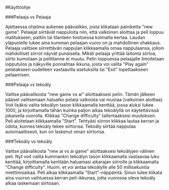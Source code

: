 #Käyttöohje

###Pelaaja vs Pelaaja

Ajettaessa ohjelma aukenee päävalikko, josta klikataan painiketta "new game". Pelaajat siirtävät nappuloita niin, että valkoinen aloittaa ja peli loppuu matitukseen, pattiin tai tilanteen toistuessa kolmatta kertaa. Laudan yläpuolelle lukee aina kumman pelaajan vuoro on ja mahdollinen shakkaus. Pelaaja valitsee siirrettävän nappulan klikkaamalla omaa nappulaansa, jolloin mahdolliset siirrot näyvät punaisella. Mikäli pelaaja yrittää laitonta siirtoa, siirto kumotaan ja pelitilanne ei muutu. Pelin loppuessa pelaajalle ilmoitetaan lopputulos ja näkyville ponnahtaa ikkuna, josta voi valita "Play again" pelatakseen uudelleen vastaavilla asetuksilla tai "Exit" lopettaakseen pelaamisen.

###Pelaaja vs tekoäly

Valitse päävalikosta "new game vs ai" aloittaaksesi pelin. Tämän jälkeen pääset valitsemaan haluatko pelata valkoista vai mustaa (valkoinen aloittaa). Voit lisäksi valita tekoälyn tason klikkaamalla kenttää, jossa aluksi lukee 1000, ja kirjoittamalla tähän kuinka paljon aikaa tekoälyllä on käytettävissä jokaisella vuorolla. Klikkaa "Change difficulty" tallentaaksesi muutoksen. Peli aloitetaan klikkaamalla "Start". Tehtyäsi siirron klikkaa lautaa kerran ja odota, kunnes tekoäly tekee siirtonsa. Tekoäly siirtää nappulaa automaattisesti, kun on laskenut oman siirtonsa.

###Tekoäly vs tekoäly

Valitse päävalikosta "new ai vs ai game" aloittaaksesi tekoälyjen välinen peli. Nyt voit valita kummankin tekoälyn tason klikkaamalla vastaavaa luku kenttää, kirjoittamalla kenttään haluamasi aikarajan siirrolle ja klikkaamalla "Change difficulty". Huom. et voi antaa tekoälylle alle 50 millisekuntia miettimisaikaa. Peli alkaa klikkaamalla "Start"-näppäintä. Sinun tulee klikata aina vuoron vaihtuessa kerran peli-ikkunaa, jotta vuorossa oleva tekoäly alkaa laskemaan siirtoaan.
